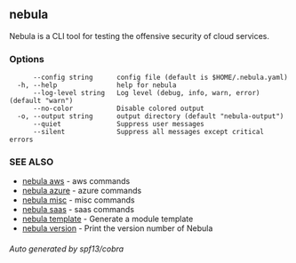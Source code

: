 ## nebula

Nebula is a CLI tool for testing the offensive security of cloud services.

### Options

```
      --config string      config file (default is $HOME/.nebula.yaml)
  -h, --help               help for nebula
      --log-level string   Log level (debug, info, warn, error) (default "warn")
      --no-color           Disable colored output
  -o, --output string      output directory (default "nebula-output")
      --quiet              Suppress user messages
      --silent             Suppress all messages except critical errors
```

### SEE ALSO

* [nebula aws](nebula_aws.md)	 - aws commands
* [nebula azure](nebula_azure.md)	 - azure commands
* [nebula misc](nebula_misc.md)	 - misc commands
* [nebula saas](nebula_saas.md)	 - saas commands
* [nebula template](nebula_template.md)	 - Generate a module template
* [nebula version](nebula_version.md)	 - Print the version number of Nebula

###### Auto generated by spf13/cobra
